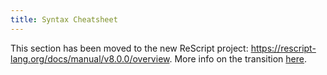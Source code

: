 ```yaml
---
title: Syntax Cheatsheet
---
```


This section has been moved to the new ReScript project: https://rescript-lang.org/docs/manual/v8.0.0/overview. More info on the transition [here](https://rescript-lang.org/blog/bucklescript-is-rebranding).
